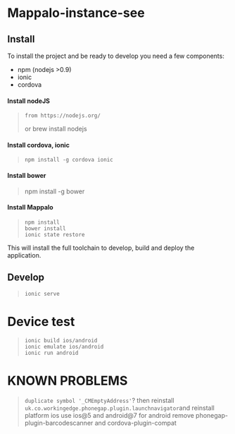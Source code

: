 # Mappalo-instance-see

## Install

To install the project and be ready to develop you need a few components:

- npm (nodejs >0.9)
- ionic
- cordova

#### Install nodeJS

>     from https://nodejs.org/
>
> or
> brew install nodejs

#### Install cordova, ionic

>     npm install -g cordova ionic

#### Install bower

> npm install -g bower

#### Install Mappalo

>     npm install
>     bower install
>     ionic state restore

This will install the full toolchain to develop, build and deploy the application.

## Develop

>     ionic serve

# Device test

>     ionic build ios/android
>     ionic emulate ios/android
>     ionic run android

# KNOWN PROBLEMS

> `duplicate symbol '_CMEmptyAddress'`? then reinstall `uk.co.workingedge.phonegap.plugin.launchnavigator`and reinstall platform ios
> use ios@5 and android@7
> for android remove phonegap-plugin-barcodescanner and cordova-plugin-compat
